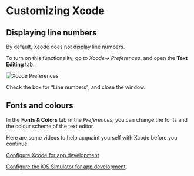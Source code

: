 # Customizing Xcode

## Displaying line numbers

By default, Xcode does not display line numbers.

To turn on this functionality, go to *Xcode-> Preferences*, and open the **Text Editing** tab.

![Xcode Preferences](/mad9137/assets/img/text-editing.png)

Check the box for “Line numbers", and close the window.

## Fonts and colours

In the **Fonts & Colors** tab in the *Preferences*, you can change the fonts and the colour scheme of the text editor.

Here are some videos to help acquaint yourself with Xcode before you continue:

[Configure Xcode for app development <Badge text='Lynda'/>](https://www.lynda.com/iOS-tutorials/Configure-Xcode-app-development/642473/705667-4.html)

[Configure the iOS Simulator for app development <Badge text='Lynda'/>](https://www.lynda.com/iOS-tutorials/Configure-iOS-Simulator-app-development/642473/705668-4.html)
